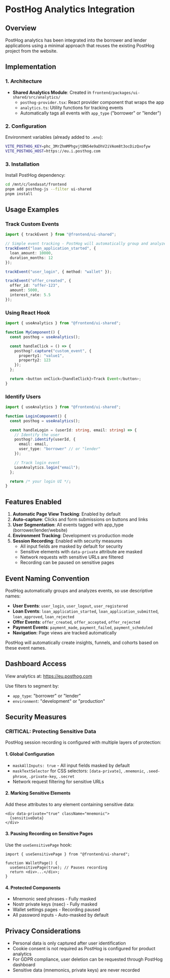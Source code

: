 # PostHog Analytics Integration

## Overview

PostHog analytics has been integrated into the borrower and lender applications using a minimal approach that reuses the existing PostHog project from the website.

## Implementation

### 1. Architecture

- **Shared Analytics Module**: Created in `frontend/packages/ui-shared/src/analytics/`
  - `posthog-provider.tsx`: React provider component that wraps the app
  - `analytics.ts`: Utility functions for tracking events
  - Automatically tags all events with `app_type` ("borrower" or "lender")

### 2. Configuration

Environment variables (already added to `.env`):
```bash
VITE_POSTHOG_KEY=phc_3MrZhmMPhgvjtBN54e9aDhV2iVAom8t3ocDizQxofyw
VITE_POSTHOG_HOST=https://eu.i.posthog.com
```

### 3. Installation

Install PostHog dependency:
```bash
cd /mnt/c/lendasat/frontend
pnpm add posthog-js --filter ui-shared
pnpm install
```

## Usage Examples

### Track Custom Events

```typescript
import { trackEvent } from "@frontend/ui-shared";

// Simple event tracking - PostHog will automatically group and analyze these
trackEvent("loan_application_started", {
  loan_amount: 10000,
  duration_months: 12
});

trackEvent("user_login", { method: "wallet" });

trackEvent("offer_created", {
  offer_id: "offer-123",
  amount: 5000,
  interest_rate: 5.5
});
```

### Using React Hook

```typescript
import { useAnalytics } from "@frontend/ui-shared";

function MyComponent() {
  const posthog = useAnalytics();

  const handleClick = () => {
    posthog?.capture("custom_event", {
      property1: "value1",
      property2: 123
    });
  };

  return <button onClick={handleClick}>Track Event</button>;
}
```

### Identify Users

```typescript
import { useAnalytics } from "@frontend/ui-shared";

function LoginComponent() {
  const posthog = useAnalytics();

  const handleLogin = (userId: string, email: string) => {
    // Identify the user
    posthog?.identify(userId, {
      email: email,
      user_type: "borrower" // or "lender"
    });

    // Track login event
    LoanAnalytics.login("email");
  };

  return /* your login UI */;
}
```

## Features Enabled

1. **Automatic Page View Tracking**: Enabled by default
2. **Auto-capture**: Clicks and form submissions on buttons and links
3. **User Segmentation**: All events tagged with app_type (borrower/lender/website)
4. **Environment Tracking**: Development vs production mode
5. **Session Recording**: Enabled with security measures
   - All input fields are masked by default for security
   - Sensitive elements with `data-private` attribute are masked
   - Network requests with sensitive URLs are filtered
   - Recording can be paused on sensitive pages

## Event Naming Convention

PostHog automatically groups and analyzes events, so use descriptive names:

- **User Events**: `user_login`, `user_logout`, `user_registered`
- **Loan Events**: `loan_application_started`, `loan_application_submitted`, `loan_approved`, `loan_rejected`
- **Offer Events**: `offer_created`, `offer_accepted`, `offer_rejected`
- **Payment Events**: `payment_made`, `payment_failed`, `payment_scheduled`
- **Navigation**: Page views are tracked automatically

PostHog will automatically create insights, funnels, and cohorts based on these event names.

## Dashboard Access

View analytics at: https://eu.posthog.com

Use filters to segment by:
- `app_type`: "borrower" or "lender"
- `environment`: "development" or "production"

## Security Measures

### CRITICAL: Protecting Sensitive Data

PostHog session recording is configured with multiple layers of protection:

#### 1. Global Configuration
- `maskAllInputs: true` - All input fields masked by default
- `maskTextSelector` for CSS selectors: `[data-private]`, `.mnemonic`, `.seed-phrase`, `.private-key`, `.secret`
- Network request filtering for sensitive URLs

#### 2. Marking Sensitive Elements
Add these attributes to any element containing sensitive data:
```tsx
<div data-private="true" className="mnemonic">
  {sensitiveData}
</div>
```

#### 3. Pausing Recording on Sensitive Pages
Use the `useSensitivePage` hook:
```tsx
import { useSensitivePage } from "@frontend/ui-shared";

function WalletPage() {
  useSensitivePage(true); // Pauses recording
  return <div>...</div>;
}
```

#### 4. Protected Components
- Mnemonic seed phrases - Fully masked
- Nostr private keys (nsec) - Fully masked
- Wallet settings pages - Recording paused
- All password inputs - Auto-masked by default

## Privacy Considerations

- Personal data is only captured after user identification
- Cookie consent is not required as PostHog is configured for product analytics
- For GDPR compliance, user deletion can be requested through PostHog dashboard
- Sensitive data (mnemonics, private keys) are never recorded